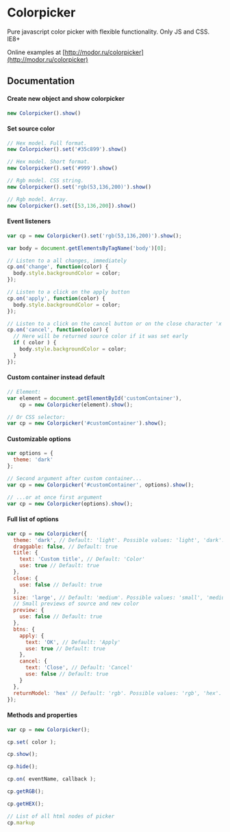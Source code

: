 # Colorpicker
Pure javascript color picker with flexible functionality. Only JS and CSS. IE8+

Online examples at [http://modor.ru/colorpicker](http://modor.ru/colorpicker)

## Documentation

#### Create new object and show colorpicker

```js
new Colorpicker().show()
```

#### Set source color

```js
// Hex model. Full format.
new Colorpicker().set('#35c899').show()

// Hex model. Short format.
new Colorpicker().set('#999').show()

// Rgb model. CSS string.
new Colorpicker().set('rgb(53,136,200)').show()

// Rgb model. Array.
new Colorpicker().set([53,136,200]).show()
```

#### Event listeners

```js
var cp = new Colorpicker().set('rgb(53,136,200)').show();

var body = document.getElementsByTagName('body')[0];

// Listen to a all changes, immediately
cp.on('change', function(color) {
  body.style.backgroundColor = color;
});

// Listen to a click on the apply button
cp.on('apply', function(color) {
  body.style.backgroundColor = color;
});

// Listen to a click on the cancel button or on the close character 'x'
cp.on('cancel', function(color) {
  // Here will be returned source color if it was set early
  if ( color ) {
    body.style.backgroundColor = color;
  }
});
```

#### Custom container instead default

```js
// Element:
var element = document.getElementById('customContainer'),
    cp = new Colorpicker(element).show();

// Or CSS selector:
var cp = new Colorpicker('#customContainer').show();
```

#### Customizable options

```js
var options = {
  theme: 'dark'
};

// Second argument after custom container...
var cp = new Colorpicker('#customContainer', options).show();

// ...or at once first argument
var cp = new Colorpicker(options).show();
```

#### Full list of options

```js
var cp = new Colorpicker({
  theme: 'dark', // Default: 'light'. Possible values: 'light', 'dark'.
  draggable: false, // Default: true
  title: {
    text: 'Custom title', // Default: 'Color'
    use: true // Default: true
  },
  close: {
    use: false // Default: true
  },
  size: 'large', // Default: 'medium'. Possible values: 'small', 'medium', 'large'.
  // Small previews of source and new color
  preview: {
    use: false // Default: true
  },
  btns: {
    apply: {
      text: 'OK', // Default: 'Apply'
      use: true // Default: true
    },
    cancel: {
      text: 'Close', // Default: 'Cancel'
      use: false // Default: true
    }
  },
  returnModel: 'hex' // Default: 'rgb'. Possible values: 'rgb', 'hex'.
});
```

#### Methods and properties

```js
var cp = new Colorpicker();

cp.set( color );

cp.show();

cp.hide();

cp.on( eventName, callback );

cp.getRGB();

cp.getHEX();

// List of all html nodes of picker
cp.markup
```
